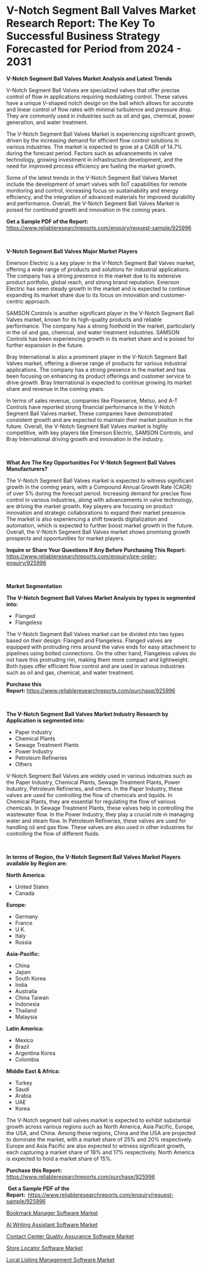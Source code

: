 <p><h1>V-Notch Segment Ball Valves Market Research Report: The Key To Successful Business Strategy Forecasted for Period from 2024 - 2031</h1></p><p><strong>V-Notch Segment Ball Valves Market Analysis and Latest Trends</strong></p>
<p><p>V-Notch Segment Ball Valves are specialized valves that offer precise control of flow in applications requiring modulating control. These valves have a unique V-shaped notch design on the ball which allows for accurate and linear control of flow rates with minimal turbulence and pressure drop. They are commonly used in industries such as oil and gas, chemical, power generation, and water treatment.</p><p>The V-Notch Segment Ball Valves Market is experiencing significant growth, driven by the increasing demand for efficient flow control solutions in various industries. The market is expected to grow at a CAGR of 14.7% during the forecast period. Factors such as advancements in valve technology, growing investment in infrastructure development, and the need for improved process efficiency are fueling the market growth.</p><p>Some of the latest trends in the V-Notch Segment Ball Valves Market include the development of smart valves with IIoT capabilities for remote monitoring and control, increasing focus on sustainability and energy efficiency, and the integration of advanced materials for improved durability and performance. Overall, the V-Notch Segment Ball Valves Market is poised for continued growth and innovation in the coming years.</p></p>
<p><strong>Get a Sample PDF of the Report:&nbsp;</strong> <a href="https://www.reliableresearchreports.com/enquiry/request-sample/925996">https://www.reliableresearchreports.com/enquiry/request-sample/925996</a></p>
<p>&nbsp;</p>
<p><strong>V-Notch Segment Ball Valves Major Market Players</strong></p>
<p><p>Emerson Electric is a key player in the V-Notch Segment Ball Valves market, offering a wide range of products and solutions for industrial applications. The company has a strong presence in the market due to its extensive product portfolio, global reach, and strong brand reputation. Emerson Electric has seen steady growth in the market and is expected to continue expanding its market share due to its focus on innovation and customer-centric approach.</p><p>SAMSON Controls is another significant player in the V-Notch Segment Ball Valves market, known for its high-quality products and reliable performance. The company has a strong foothold in the market, particularly in the oil and gas, chemical, and water treatment industries. SAMSON Controls has been experiencing growth in its market share and is poised for further expansion in the future.</p><p>Bray International is also a prominent player in the V-Notch Segment Ball Valves market, offering a diverse range of products for various industrial applications. The company has a strong presence in the market and has been focusing on enhancing its product offerings and customer service to drive growth. Bray International is expected to continue growing its market share and revenue in the coming years.</p><p>In terms of sales revenue, companies like Flowserve, Metso, and A-T Controls have reported strong financial performance in the V-Notch Segment Ball Valves market. These companies have demonstrated consistent growth and are expected to maintain their market position in the future. Overall, the V-Notch Segment Ball Valves market is highly competitive, with key players like Emerson Electric, SAMSON Controls, and Bray International driving growth and innovation in the industry.</p></p>
<p>&nbsp;</p>
<p><strong>What Are The Key Opportunities For V-Notch Segment Ball Valves Manufacturers?</strong></p>
<p><p>The V-Notch Segment Ball Valves market is expected to witness significant growth in the coming years, with a Compound Annual Growth Rate (CAGR) of over 5% during the forecast period. Increasing demand for precise flow control in various industries, along with advancements in valve technology, are driving the market growth. Key players are focusing on product innovation and strategic collaborations to expand their market presence. The market is also experiencing a shift towards digitalization and automation, which is expected to further boost market growth in the future. Overall, the V-Notch Segment Ball Valves market shows promising growth prospects and opportunities for market players.</p></p>
<p><strong>Inquire or Share Your Questions If Any Before Purchasing This Report:</strong> <a href="https://www.reliableresearchreports.com/enquiry/pre-order-enquiry/925996">https://www.reliableresearchreports.com/enquiry/pre-order-enquiry/925996</a></p>
<p>&nbsp;</p>
<p><strong>Market Segmentation</strong></p>
<p><strong>The V-Notch Segment Ball Valves Market Analysis by types is segmented into:</strong></p>
<p><ul><li>Flanged</li><li>Flangeless</li></ul></p>
<p><p>The V-Notch Segment Ball Valves market can be divided into two types based on their design: Flanged and Flangeless. Flanged valves are equipped with protruding rims around the valve ends for easy attachment to pipelines using bolted connections. On the other hand, Flangeless valves do not have this protruding rim, making them more compact and lightweight. Both types offer efficient flow control and are used in various industries such as oil and gas, chemical, and water treatment.</p></p>
<p><strong>Purchase this Report:&nbsp;</strong><a href="https://www.reliableresearchreports.com/purchase/925996">https://www.reliableresearchreports.com/purchase/925996</a></p>
<p>&nbsp;</p>
<p><strong>The V-Notch Segment Ball Valves Market Industry Research by Application is segmented into:</strong></p>
<p><ul><li>Paper Industry</li><li>Chemical Plants</li><li>Sewage Treatment Plants</li><li>Power Industry</li><li>Petroleum Refineries</li><li>Others</li></ul></p>
<p><p>V-Notch Segment Ball Valves are widely used in various industries such as the Paper Industry, Chemical Plants, Sewage Treatment Plants, Power Industry, Petroleum Refineries, and others. In the Paper Industry, these valves are used for controlling the flow of chemicals and liquids. In Chemical Plants, they are essential for regulating the flow of various chemicals. In Sewage Treatment Plants, these valves help in controlling the wastewater flow. In the Power Industry, they play a crucial role in managing water and steam flow. In Petroleum Refineries, these valves are used for handling oil and gas flow. These valves are also used in other industries for controlling the flow of different fluids.</p></p>
<p>&nbsp;</p>
<p><strong>In terms of Region, the V-Notch Segment Ball Valves Market Players available by Region are:</strong></p>
<p>
    <p> <strong> North America: </strong>
        <ul>
            <li>United States</li>
            <li>Canada</li>
        </ul>
        </p> 
    <p> <strong> Europe: </strong>
        <ul>
            <li>Germany</li>
            <li>France</li>
            <li>U.K.</li>
            <li>Italy</li>
            <li>Russia</li>
        </ul>
        </p> 
    <p> <strong> Asia-Pacific: </strong>
        <ul>
            <li>China</li>
            <li>Japan</li>
            <li>South Korea</li>
            <li>India</li>
            <li>Australia</li>
            <li>China Taiwan</li>
            <li>Indonesia</li>
            <li>Thailand</li>
            <li>Malaysia</li>
        </ul>
        </p> 
    <p> <strong> Latin America: </strong>
        <ul>
            <li>Mexico</li>
            <li>Brazil</li>
            <li>Argentina Korea</li>
            <li>Colombia</li>
        </ul>
        </p> 
    <p> <strong> Middle East & Africa: </strong>
        <ul>
            <li>Turkey</li>
            <li>Saudi</li>
            <li>Arabia</li>
            <li>UAE</li>
            <li>Korea</li>
        </ul>
    </p>
    </p>
<p><p>The V-Notch segment ball valves market is expected to exhibit substantial growth across various regions such as North America, Asia Pacific, Europe, the USA, and China. Among these regions, China and the USA are projected to dominate the market, with a market share of 25% and 20% respectively. Europe and Asia Pacific are also expected to witness significant growth, each capturing a market share of 18% and 17% respectively. North America is expected to hold a market share of 15%.</p></p>
<p><strong>Purchase this Report: </strong><a href="https://www.reliableresearchreports.com/purchase/925996">https://www.reliableresearchreports.com/purchase/925996</a></p>
<p>&nbsp;<strong>Get a Sample PDF of the Report:&nbsp;&nbsp;</strong><a href="https://www.reliableresearchreports.com/enquiry/request-sample/925996">https://www.reliableresearchreports.com/enquiry/request-sample/925996</a></p>
<p><strong></strong></p>
<p><p><a href="https://medium.com/@deirdreclark76/bookmark-manager-software-market-the-key-to-successful-business-strategy-forecast-till-2031-072e1b106f8a">Bookmark Manager Software Market</a></p><p><a href="https://medium.com/@deirdreclark76/ai-writing-assistant-software-market-report-reveals-the-latest-trends-and-growth-opportunities-of-ade2575ecf71">AI Writing Assistant Software Market</a></p><p><a href="https://medium.com/@deirdreclark76/contact-center-quality-assurance-software-market-size-and-market-trends-complete-industry-overview-063d9ebad1b4">Contact Center Quality Assurance Software Market</a></p><p><a href="https://medium.com/@deirdreclark76/store-locator-software-market-size-and-market-trends-complete-industry-overview-2024-to-2031-7da1a7ed107e">Store Locator Software Market</a></p><p><a href="https://medium.com/@deirdreclark76/local-listing-management-software-market-comprehensive-assessment-by-type-application-and-f77c578e68f7">Local Listing Management Software Market</a></p></p>